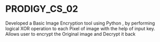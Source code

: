 # PRODIGY_CS_02
Developed a Basic Image Encryption tool using Python , by performing logical XOR operation to each Pixel of image with the help of input key. Allows user to encrypt the Original image and Decrypt it back
